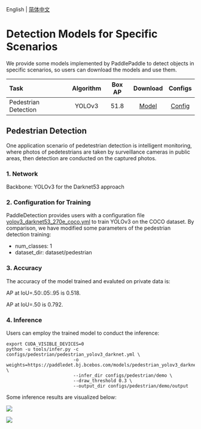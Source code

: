 English | [简体中文](README_cn.md)
# Detection Models for Specific Scenarios

We provide some models implemented by PaddlePaddle to detect objects in specific scenarios, so users can download the models and use them.

| Task                 | Algorithm | Box AP | Download                                                                                | Configs |
|:---------------------|:---------:|:------:| :-------------------------------------------------------------------------------------: |:------:|
| Pedestrian Detection |  YOLOv3  |  51.8  | [Model](https://paddledet.bj.bcebos.com/models/pedestrian_yolov3_darknet.pdparams) | [Config](https://github.com/PaddlePaddle/PaddleDetection/tree/release/2.3/configs/pedestrian/pedestrian_yolov3_darknet.yml) |

## Pedestrian Detection

One application scenario of pedetestrian detection is intelligent monitoring, where photos of pedetestrians are taken by surveillance cameras in public areas, then detection are conducted on the captured photos.

### 1. Network

Backbone: YOLOv3 for the Darknet53 approach

### 2. Configuration for Training

PaddleDetection provides users with a configuration file [yolov3_darknet53_270e_coco.yml](https://github.com/PaddlePaddle/PaddleDetection/blob/release/2.3/configs/yolov3/yolov3_darknet53_270e_coco.yml) to train YOLOv3 on the COCO dataset. By comparison, we have modified some parameters of the pedestrian detection training:

* num_classes: 1
* dataset_dir: dataset/pedestrian

### 3. Accuracy

The accuracy of the model trained and evaluted on private data is:

AP at IoU=.50:.05:.95 is 0.518.

AP at IoU=.50 is 0.792.

### 4. Inference

Users can employ the trained model to conduct the inference:

```
export CUDA_VISIBLE_DEVICES=0
python -u tools/infer.py -c configs/pedestrian/pedestrian_yolov3_darknet.yml \
                         -o weights=https://paddledet.bj.bcebos.com/models/pedestrian_yolov3_darknet.pdparams \
                         --infer_dir configs/pedestrian/demo \
                         --draw_threshold 0.3 \
                         --output_dir configs/pedestrian/demo/output
```

Some inference results are visualized below:

![](../../docs/images/PedestrianDetection_001.png)

![](../../docs/images/PedestrianDetection_004.png)
